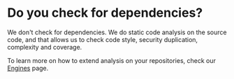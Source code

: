 # Do you check for dependencies?

We don't check for dependencies. We do static code analysis on the source code, and that allows us to check code style, security duplication, complexity and coverage.

To learn more on how to extend analysis on your repositories, check our [Engines](../../related-tools/engines.md) page.
